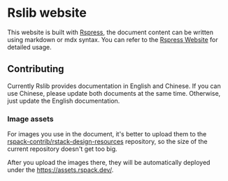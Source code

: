 # Rslib website

This website is built with [Rspress](https://github.com/web-infra-dev/rspress), the document content can be written using markdown or mdx syntax. You can refer to the [Rspress Website](https://rspress.dev/) for detailed usage.

## Contributing

Currently Rslib provides documentation in English and Chinese. If you can use Chinese, please update both documents at the same time. Otherwise, just update the English documentation.

### Image assets

For images you use in the document, it's better to upload them to the [rspack-contrib/rstack-design-resources](https://github.com/rspack-contrib/rstack-design-resources) repository, so the size of the current repository doesn't get too big.

After you upload the images there, they will be automatically deployed under the <https://assets.rspack.dev/>.
